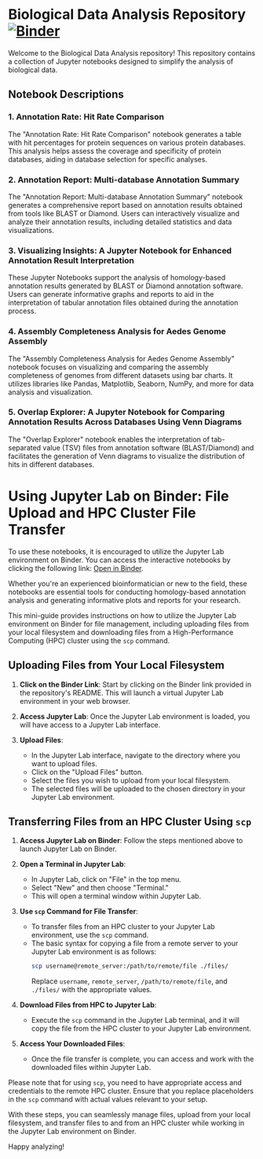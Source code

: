 # Biological Data Analysis Repository [![Binder](https://mybinder.org/badge_logo.svg)](https://mybinder.org/v2/gh/lorenzo-arcioni/BLAST-OUT-postprocessing/HEAD)

Welcome to the Biological Data Analysis repository! This repository contains a collection of Jupyter notebooks designed to simplify the analysis of biological data.

## Notebook Descriptions

### 1. Annotation Rate: Hit Rate Comparison

The "Annotation Rate: Hit Rate Comparison" notebook generates a table with hit percentages for protein sequences on various protein databases. This analysis helps assess the coverage and specificity of protein databases, aiding in database selection for specific analyses.

### 2. Annotation Report: Multi-database Annotation Summary

The "Annotation Report: Multi-database Annotation Summary" notebook generates a comprehensive report based on annotation results obtained from tools like BLAST or Diamond. Users can interactively visualize and analyze their annotation results, including detailed statistics and data visualizations.

### 3. Visualizing Insights: A Jupyter Notebook for Enhanced Annotation Result Interpretation

These Jupyter Notebooks support the analysis of homology-based annotation results generated by BLAST or Diamond annotation software. Users can generate informative graphs and reports to aid in the interpretation of tabular annotation files obtained during the annotation process.

### 4. Assembly Completeness Analysis for Aedes Genome Assembly

The "Assembly Completeness Analysis for Aedes Genome Assembly" notebook focuses on visualizing and comparing the assembly completeness of genomes from different datasets using bar charts. It utilizes libraries like Pandas, Matplotlib, Seaborn, NumPy, and more for data analysis and visualization.

### 5. Overlap Explorer: A Jupyter Notebook for Comparing Annotation Results Across Databases Using Venn Diagrams

The "Overlap Explorer" notebook enables the interpretation of tab-separated value (TSV) files from annotation software (BLAST/Diamond) and facilitates the generation of Venn diagrams to visualize the distribution of hits in different databases.

# Using Jupyter Lab on Binder: File Upload and HPC Cluster File Transfer

To use these notebooks, it is encouraged to utilize the Jupyter Lab environment on Binder. You can access the interactive notebooks by clicking the following link: [Open in Binder](insert_your_binder_link_here).

Whether you're an experienced bioinformatician or new to the field, these notebooks are essential tools for conducting homology-based annotation analysis and generating informative plots and reports for your research.

This mini-guide provides instructions on how to utilize the Jupyter Lab environment on Binder for file management, including uploading files from your local filesystem and downloading files from a High-Performance Computing (HPC) cluster using the `scp` command.

## Uploading Files from Your Local Filesystem

1. **Click on the Binder Link**: Start by clicking on the Binder link provided in the repository's README. This will launch a virtual Jupyter Lab environment in your web browser.

2. **Access Jupyter Lab**: Once the Jupyter Lab environment is loaded, you will have access to a Jupyter Lab interface.

3. **Upload Files**:
    - In the Jupyter Lab interface, navigate to the directory where you want to upload files.
    - Click on the "Upload Files" button.
    - Select the files you wish to upload from your local filesystem.
    - The selected files will be uploaded to the chosen directory in your Jupyter Lab environment.

## Transferring Files from an HPC Cluster Using `scp`

1. **Access Jupyter Lab on Binder**: Follow the steps mentioned above to launch Jupyter Lab on Binder.

2. **Open a Terminal in Jupyter Lab**:
    - In Jupyter Lab, click on "File" in the top menu.
    - Select "New" and then choose "Terminal."
    - This will open a terminal window within Jupyter Lab.

3. **Use `scp` Command for File Transfer**:
    - To transfer files from an HPC cluster to your Jupyter Lab environment, use the `scp` command.
    - The basic syntax for copying a file from a remote server to your Jupyter Lab environment is as follows:
      ```bash
      scp username@remote_server:/path/to/remote/file ./files/
      ```
      Replace `username`, `remote_server`, `/path/to/remote/file`, and `./files/` with the appropriate values.
    
4. **Download Files from HPC to Jupyter Lab**:
    - Execute the `scp` command in the Jupyter Lab terminal, and it will copy the file from the HPC cluster to your Jupyter Lab environment.
    
5. **Access Your Downloaded Files**:
    - Once the file transfer is complete, you can access and work with the downloaded files within Jupyter Lab.

Please note that for using `scp`, you need to have appropriate access and credentials to the remote HPC cluster. Ensure that you replace placeholders in the `scp` command with actual values relevant to your setup.

With these steps, you can seamlessly manage files, upload from your local filesystem, and transfer files to and from an HPC cluster while working in the Jupyter Lab environment on Binder.


Happy analyzing!